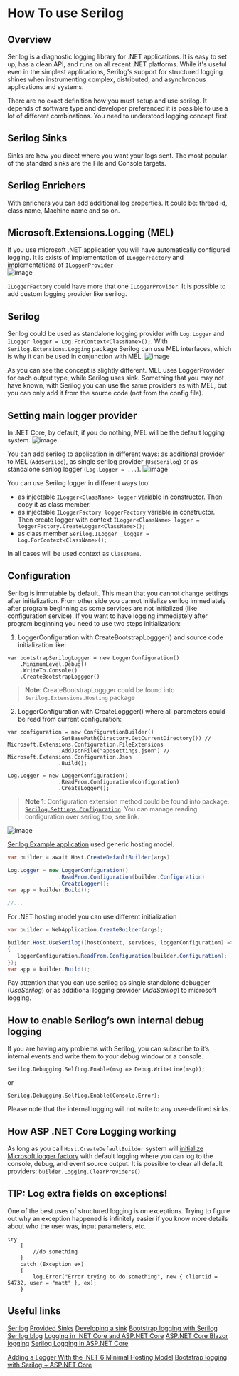 # How To use Serilog
## Overview
Serilog is a diagnostic logging library for .NET applications. It is easy to set up, has a clean API, and runs on all recent .NET platforms. While it's useful even in the simplest applications, Serilog's support for structured logging shines when instrumenting complex, distributed, and asynchronous applications and systems.

There are no exact definition how you must setup and use serilog. It depends of software type and developer preferenced it is possible to use a lot of different combinations. You need to understood logging concept first.

## Serilog Sinks
Sinks are how you direct where you want your logs sent. The most popular of the standard sinks are the File and Console targets.

## Serilog Enrichers
With enrichers you can add additional log properties. It could be: thread id, class name, Machine name and so on.

## Microsoft.Extensions.Logging (MEL)
If you use microsoft .NET application you will have automatically configured logging. It is exists of implementation of `ILoggerFactory` and implementations of `ILoggerProvider`  
![image](pics/mel.png)

`ILoggerFactory` could have more that one `ILoggerProvider`.
It is possible to add custom logging provider like serilog.

## Serilog

Serilog could be used as standalone logging provider with `Log.Logger` and `ILogger logger = Log.ForContext<ClassName>();`.
With `Serilog.Extensions.Logging` package Serilog can use MEL interfaces, which is why it can be used in conjunction with MEL.
![image](pics/serilog_mel.png)  

As you can see the concept is slightly different. MEL uses LoggerProvider for each output type, while Serilog uses sink.
Something that you may not have known, with Serilog you can use the same providers as with MEL, but you can only add it from the source code (not from the config file).

## Setting main logger provider
In .NET Core, by default, if you do nothing, MEL will be the default logging system.
![image](pics/serilog-init.png)

You can add serilog to application in different ways: as additional provider to MEL (`AddSerilog`), as single serilog provider (`UseSerilog`) or as standalone serilog logger (`Log.Logger = ...`).
![image](pics/serilog-overview.png)

You can use Serilog logger in different ways too:
 - as injectable `ILogger<ClassName> logger` variable in constructor. Then copy it as class member.
 - as injectable `ILoggerFactory loggerFactory` variable in constructor. Then create logger with context `ILogger<ClassName> logger = loggerFactory.CreateLogger<ClassName>();`
 - as class member `Serilog.ILogger _logger = Log.ForContext<ClassName>();`

In all cases will be used context as `ClassName`.

## Configuration
Serilog is immutable by default. This mean that you cannot change settings after initialization. From other side you cannot initialize serilog immediately after program beginning as some services are not initialized (like configuration service). If you want to have logging immediately after program beginning you need to use two steps initialization:
1. LoggerConfiguration with CreateBootstrapLoggger() and source code initialization like:
```
var bootstrapSerilogLogger = new LoggerConfiguration()
    .MinimumLevel.Debug()
    .WriteTo.Console()
    .CreateBootstrapLoggger()
```
> **Note**: CreateBootstrapLoggger could be found into `Serilog.Extensions.Hosting` package

2. LoggerConfiguration with CreateLoggger() where all parameters could be read from current configuration:

```
var configuration = new ConfigurationBuilder()
                .SetBasePath(Directory.GetCurrentDirectory()) //  Microsoft.Extensions.Configuration.FileExtensions
                .AddJsonFile("appsettings.json") // Microsoft.Extensions.Configuration.Json
                .Build();

Log.Logger = new LoggerConfiguration()
                .ReadFrom.Configuration(configuration)
                .CreateLogger();
```

> **Note 1**: Configuration extension method could be found into  package. [`Serilog.Settings.Configuration`](https://github.com/serilog/serilog-settings-configuration). You can manage reading configuration over serilog too, see link.

![image](pics/serilog-create.png)

[Serilog Example application](https://github.com/serilog/serilog/wiki/Getting-Started#example-application) used generic hosting model. 
```csharp
var builder = await Host.CreateDefaultBuilder(args)

Log.Logger = new LoggerConfiguration()
                .ReadFrom.Configuration(builder.Configuration)
                .CreateLogger();
var app = builder.Build();

//...
```
For .NET hosting model you can use different initialization
```csharp
var builder = WebApplication.CreateBuilder(args);

builder.Host.UseSerilog((hostContext, services, loggerConfiguration) =>
{
   loggerConfiguration.ReadFrom.Configuration(builder.Configuration);
});
var app = builder.Build();

```


Pay attention that you can use serilog as single standalone debugger (_UseSerilog_) or as additional logging provider (_AddSerilog_) to microsoft logging.


## How to enable Serilog’s own internal debug logging
If you are having any problems with Serilog, you can subscribe to it’s internal events and write them to your debug window or a console.

```
Serilog.Debugging.SelfLog.Enable(msg => Debug.WriteLine(msg));
```
or

```
Serilog.Debugging.SelfLog.Enable(Console.Error);
```

Please note that the internal logging will not write to any user-defined sinks.
## How ASP .NET Core Logging working

As long as you call `Host.CreateDefaultBuilder` system will [initialize Microsoft logger factory](https://learn.microsoft.com/en-us/dotnet/api/microsoft.extensions.hosting.host.createdefaultbuilder) with default logging where you can log to the console, debug, and event source output. 
It is possible to clear all default providers: `builder.Logging.ClearProviders()`

## TIP: Log extra fields on exceptions!
One of the best uses of structured logging is on exceptions. Trying to figure out why an exception happened is infinitely easier if you know more details about who the user was, input parameters, etc.
    
```
try
    {
        //do something
    }
    catch (Exception ex)
    {
        log.Error("Error trying to do something", new { clientid = 54732, user = "matt" }, ex);
    }
```

## Useful links
[Serilog](https://github.com/serilog/serilog)
[Provided Sinks](https://github.com/serilog/serilog/wiki/Provided-Sinks)
[Developing a sink](https://github.com/serilog/serilog/wiki/Developing-a-sink)
[Bootstrap logging with Serilog](https://nblumhardt.com/2020/10/bootstrap-logger/)
[Serilog blog](https://nblumhardt.com/)
[Logging in .NET Core and ASP.NET Core](https://learn.microsoft.com/en-us/aspnet/core/fundamentals/logging/?view=aspnetcore-7.0)
[ASP.NET Core Blazor logging](https://learn.microsoft.com/en-us/aspnet/core/blazor/fundamentals/logging?view=aspnetcore-7.0)
[Serilog Logging in ASP.NET Core](https://referbruv.com/blog/how-to-serilog-logging-in-asp-net-core/)


[Adding a Logger With the .NET 6 Minimal Hosting Model](https://onloupe.com/blog/how-to-config-logger-net6-startup/)
[Bootstrap logging with Serilog + ASP.NET Core](https://nblumhardt.com/2020/10/bootstrap-logger/)